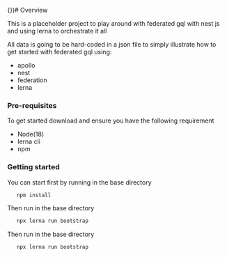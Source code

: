 {}<F3><F2><F3><F4><F5>)<F5><F3><F2># Overview

This is a placeholder project to play around with federated gql with nest js and using lerna to orchestrate it all

All data is going to be hard-coded in a json file to simply illustrate how to get started with federated gql using:
* apollo
* nest
* federation
* lerna


### Pre-requisites
To get started download and ensure you have the following requirement
* Node(18)
* lerna cli
* npm

### Getting started
You can start first by running in the base directory 
 ``` bash
    npm install 
 ```

Then run in the base directory
 ``` bash
    npx lerna run bootstrap 
 ```

 Then run in the base directory
 ``` bash
    npx lerna run bootstrap 
 ```
